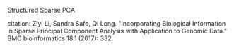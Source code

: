 Structured Sparse PCA

citation: Ziyi Li, Sandra Safo, Qi Long. "Incorporating Biological Information in Sparse Principal Component Analysis with Application to Genomic Data." BMC bioinformatics 18.1 (2017): 332.

